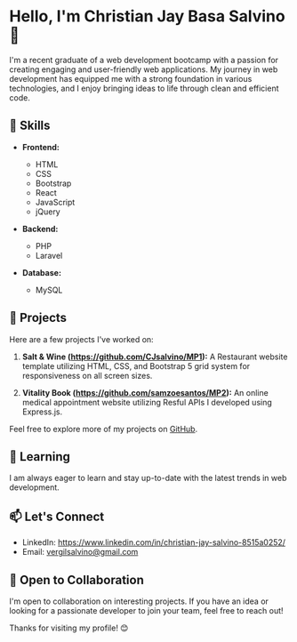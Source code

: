 # Hello, I'm Christian Jay Basa Salvino 👋

I'm a recent graduate of a web development bootcamp with a passion for creating engaging and user-friendly web applications. My journey in web development has equipped me with a strong foundation in various technologies, and I enjoy bringing ideas to life through clean and efficient code.

## 🚀 Skills

- **Frontend:**
  - HTML
  - CSS
  - Bootstrap
  - React
  - JavaScript
  - jQuery

- **Backend:**
  - PHP
  - Laravel

- **Database:**
  - MySQL

## 💼 Projects

Here are a few projects I've worked on:

1. **Salt & Wine (https://github.com/CJsalvino/MP1):** A Restaurant website template utilizing HTML, CSS, and Bootstrap 5 grid system for responsiveness on all screen sizes.

2. **Vitality Book (https://github.com/samzoesantos/MP2):** An online medical appointment website utilizing Resful APIs I developed using Express.js.

Feel free to explore more of my projects on [GitHub](https://github.com/CJsalvino).

## 🌱 Learning

I am always eager to learn and stay up-to-date with the latest trends in web development. 

## 📫 Let's Connect

- LinkedIn: https://www.linkedin.com/in/christian-jay-salvino-8515a0252/
- Email: vergilsalvino@gmail.com

## 🤝 Open to Collaboration

I'm open to collaboration on interesting projects. If you have an idea or looking for a passionate developer to join your team, feel free to reach out!

Thanks for visiting my profile! 😊

